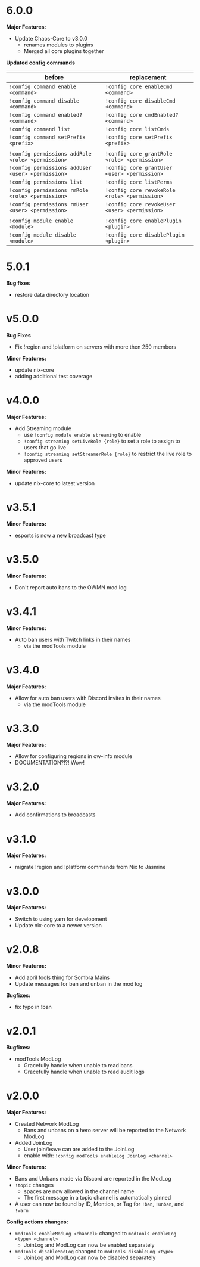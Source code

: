 # 6.0.0
**Major Features:**
- Update Chaos-Core to v3.0.0
  - renames modules to plugins
  - Merged all core plugins together

**Updated config commands**

| before | replacement |
|--------|-------------|
| `!config command enable <command>` | `!config core enableCmd <command>` |
| `!config command disable <command>` | `!config core disableCmd <command>` |
| `!config command enabled? <command>` | `!config core cmdEnabled? <command>` |
| `!config command list` | `!config core listCmds` |
| `!config command setPrefix <prefix>` | `!config core setPrefix <prefix>` |
| | |
| `!config permissions addRole <role> <permission>` | `!config core grantRole <role> <permission>` |
| `!config permissions addUser <user> <permission>` | `!config core grantUser <user> <permission>` |
| `!config permissions list` | `!config core listPerms` |
| `!config permissions rmRole <role> <permission>` | `!config core revokeRole <role> <permission>` |
| `!config permissions rmUser <user> <permission>` | `!config core revokeUser <user> <permission>` |
| | |
| `!config module enable <module>` | `!config core enablePlugin <plugin>` |
| `!config module disable <module>` | `!config core disablePlugin <plugin>` |



# 5.0.1  
**Bug fixes**
- restore data directory location



# v5.0.0
**Bug Fixes**
- Fix !region and !platform on servers with more then 250 members

**Minor Features:**
- update nix-core
- adding additional test coverage



# v4.0.0
**Major Features:**
- Add Streaming module
    - use `!config module enable streaming` to enable
    - `!config streaming setLiveRole {role}` to set a role to assign to users that go live
    - `!config streaming setStreamerRole {role}` to restrict the live role to approved users

**Minor Features:**
- update nix-core to latest version



# v3.5.1
**Minor Features:**
- esports is now a new broadcast type



# v3.5.0
**Minor Features:**
- Don't report auto bans to the OWMN mod log



# v3.4.1
**Minor Features:**
- Auto ban users with Twitch links in their names
    - via the modTools module



# v3.4.0
**Major Features:**
- Allow for auto ban users with Discord invites in their names
    - via the modTools module



# v3.3.0
**Major Features:**
- Allow for configuring regions in ow-info module
- DOCUMENTATION?!?! Wow!



# v3.2.0
**Major Features:**
- Add confirmations to broadcasts



# v3.1.0
**Major Features:**
- migrate !region and !platform commands from Nix to Jasmine



# v3.0.0
**Major Features:**
- Switch to using yarn for development
- Update nix-core to a newer version



# v2.0.8
**Minor Features:**
- Add april fools thing for Sombra Mains
- Update messages for ban and unban in the mod log

**Bugfixes:**
- fix typo in !ban



# v2.0.1
**Bugfixes:**
- modTools ModLog
    - Gracefully handle when unable to read bans
    - Gracefully handle when unable to read audit logs



# v2.0.0
**Major Features:**
- Created Network ModLog
    - Bans and unbans on a hero server will be reported to the Network ModLog
- Added JoinLog
    - User join/leave can are added to the JoinLog
    - enable with: `!config modTools enableLog JoinLog <channel>`

**Minor Features:**
- Bans and Unbans made via Discord are reported in the ModLog
- `!topic` changes
    - spaces are now allowed in the channel name
    - The first message in a topic channel is automatically pinned
- A user can now be found by ID, Mention, or Tag for `!ban`, `!unban`, and `!warn` 

**Config actions changes:**
- `modTools enableModLog <channel>` changed to `modTools enableLog <type> <channel>`
    - JoinLog and ModLog can now be enabled separately
- `modTools disableModLog` changed to `modTools disableLog <type>`
    - JoinLog and ModLog can now be disabled separately
